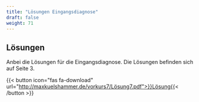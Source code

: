 ```yaml
---
title: "Lösungen Eingangsdiagnose"
draft: false
weight: 71
---
```


## Lösungen

Anbei die Lösungen für die Eingangsdiagnose. Die Lösungen befinden sich auf Seite 3.

{{< button icon="fas fa-download" url="http://maxkuelshammer.de/vorkurs7/Lösung7.pdf">}}Lösung{{< /button >}}